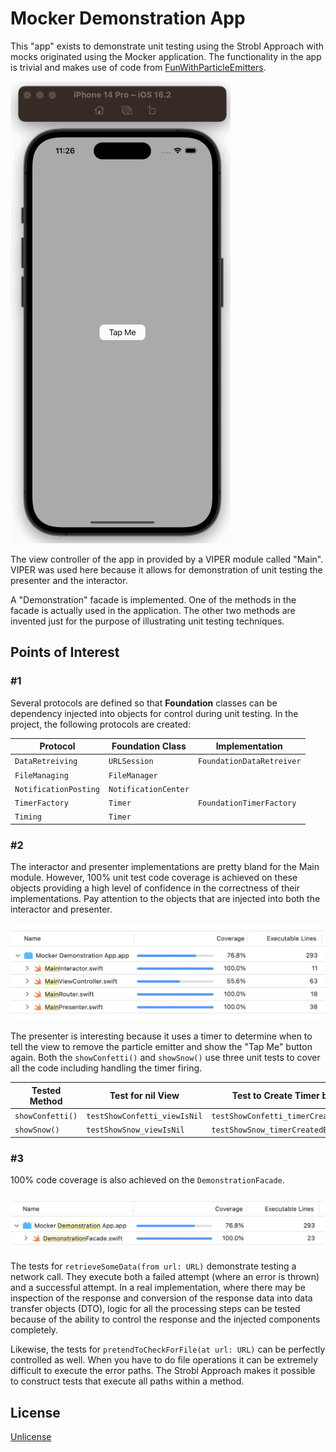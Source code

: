# Mocker Demonstration App

This "app" exists to demonstrate unit testing using the Strobl Approach with mocks originated using the Mocker application. The functionality in the app is trivial and makes use of code from [FunWithParticleEmitters](https://github.com/dkw5877/FunWithParticleEmitters).

![AppDemonstration](/assets/AppDemonstration.gif)

The view controller of the app in provided by a VIPER module called "Main". VIPER was used here because it allows for demonstration of unit testing the presenter and the interactor.

A "Demonstration" facade is implemented. One of the methods in the facade is actually used in the application. The other two methods are invented just for the purpose of illustrating unit testing techniques.

## Points of Interest

### \#1
Several protocols are defined so that **Foundation** classes can be dependency injected into objects for control during unit testing. In the project, the following protocols are created:

| Protocol  | Foundation Class | Implementation |
| --- | --- | --- |
| `DataRetreiving` | `URLSession` | `FoundationDataRetreiver` |
| `FileManaging`  | `FileManager` |
| `NotificationPosting`  | `NotificationCenter` |
| `TimerFactory`  | `Timer` | `FoundationTimerFactory` |
| `Timing`  | `Timer` |  |

### \#2

The interactor and presenter implementations are pretty bland for the Main module. However, 100% unit test code coverage is achieved on these objects providing a high level of confidence in the correctness of their implementations. Pay attention to the objects that are injected into both the interactor and presenter.

![MainCodeCoverage](/assets/MainCodeCoverage.png)

The presenter is interesting because it uses a timer to determine when to tell the view to remove the particle emitter and show the "Tap Me" button again. Both the `showConfetti()` and `showSnow()` use three unit tests to cover all the code including handling the timer firing.

| Tested Method  | Test for nil View | Test to Create Timer but not fire | Test to Create and Fire Timer | 
| --- | --- | --- | --- |
| `showConfetti()` | `testShowConfetti_viewIsNil` | `testShowConfetti_timerCreatedButNotFired` | `testShowConfetti_timerCreatedAndFired` |
| `showSnow()` | `testShowSnow_viewIsNil` | `testShowSnow_timerCreatedButNotFired` | `testShowSnow_timerCreatedAndFired` |


### \#3

100% code coverage is also achieved on the `DemonstrationFacade`. 

![FacadeCodeCoverage](/assets/FacadeCodeCoverage.png)

The tests for `retrieveSomeData(from url: URL)` demonstrate testing a network call. They execute both a failed attempt (where an error is thrown) and a successful attempt. In a real implementation, where there may be inspection of the response and conversion of the response data into data transfer objects (DTO), logic for all the processing steps can be tested because of the ability to control the response and the injected components completely. 

Likewise, the tests for `pretendToCheckForFile(at url: URL)` can be perfectly controlled as well. When you have to do file operations it can be extremely difficult to execute the error paths. The Strobl Approach makes it possible to construct tests that execute all paths within a method. 

## License
[Unlicense](https://unlicense.org)

